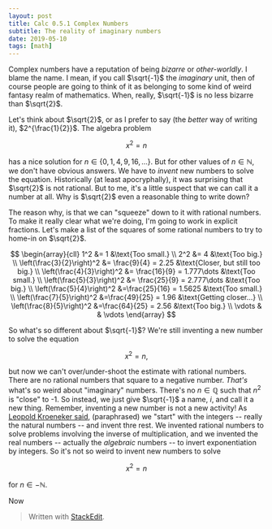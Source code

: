 ```yaml
---
layout: post
title: Calc 0.5.1 Complex Numbers
subtitle: The reality of imaginary numbers
date: 2019-05-10
tags: [math]
---
```


Complex numbers have a reputation of being *bizarre* or *other-worldly*. I blame the name. I mean, if you call $\sqrt{-1}$ the *imaginary* unit, then of course people are going to think of it as belonging to some kind of weird fantasy realm of mathematics. When, really, $\sqrt{-1}$ is no less bizarre than $\sqrt{2}$.  

Let's think about $\sqrt{2}$, or as I prefer to say (the *better* way of writing it), $2^{\frac{1}{2}}$. The algebra problem

$$
	x^2 = n
$$

has a nice solution for $n \in \{0,1,4,9,16,\dots\}$. But for other values of $n \in \mathbb{N}$, we don't have obvious answers. We have to *invent* new numbers to solve the equation. Historically (at least apocryphally), it was surprising that $\sqrt{2}$ is not rational. But to me, it's a little suspect that we can call it a number at all. Why is $\sqrt{2}$ even a reasonable thing to write down? 

The reason why, is that we can "squeeze" down to it with rational numbers. To make it really clear what we're doing, I'm going to work in explicit fractions. Let's make a list of the squares of some rational numbers to try to home-in on $\sqrt{2}$.

$$
	\begin{array}{cll}
	1^2 &= 1 &\text{Too small.} \\
	2^2 &= 4 &\text{Too big.} \\
	\left(\frac{3}{2}\right)^2 &= \frac{9}{4} = 2.25 &\text{Closer, but still too big.} \\
	\left(\frac{4}{3}\right)^2 &= \frac{16}{9} = 1.777\dots &\text{Too small.} \\
	\left(\frac{5}{3}\right)^2 &= \frac{25}{9} = 2.777\dots &\text{Too big.} \\
	\left(\frac{5}{4}\right)^2 &=\frac{25}{16} = 1.5625 &\text{Too small.} \\
	\left(\frac{7}{5}\right)^2 &=\frac{49}{25} = 1.96 &\text{Getting closer...} \\
	\left(\frac{8}{5}\right)^2 &=\frac{64}{25} = 2.56 &\text{Too big.} \\
	\vdots & & \vdots
	\end{array}
$$

So what's so different about $\sqrt{-1}$? We're still inventing a new number to solve the equation

$$
	x^2 = n,
$$

but now we can't over/under-shoot the estimate with rational numbers. There are no rational numbers that square to a negative number. *That's* what's so weird about "imaginary" numbers. There's no $n \in \mathbb{Q}$ such that $n^2$ is "close" to -1. So instead, we just give $\sqrt{-1}$ a name, $i$, and call it a new thing. Remember, inventing a new number is not a new activity! As [Leopold Kroeneker said]([https://en.wikipedia.org/wiki/Leopold_Kronecker](https://en.wikipedia.org/wiki/Leopold_Kronecker)), (paraphrased) we "start" with the integers -- really the natural numbers -- and invent thre rest. We invented rational numbers to solve problems involving the inverse of multiplication, and we invented the real numbers -- actually the *algebraic* numbers -- to invert exponentiation by integers. So it's not so weird to invent new numbers to solve 

$$
x^2 = n
$$

for $n \in -\mathbb{N}$.

Now

 
> Written with [StackEdit](https://stackedit.io/).
<!--stackedit_data:
eyJoaXN0b3J5IjpbMjA2MjAzODkzMywyMTI2MzI3Nzk3XX0=
-->